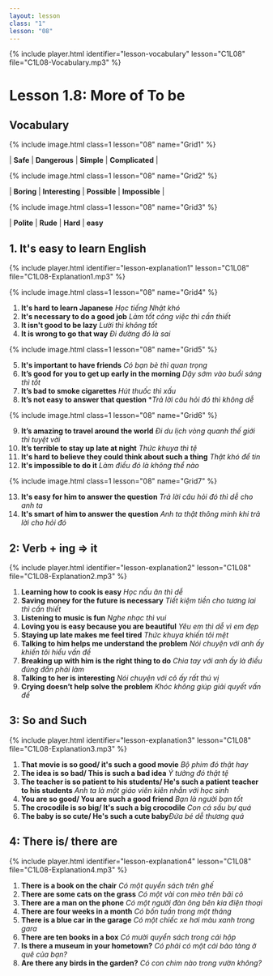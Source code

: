 ```yaml
---
layout: lesson
class: "1"
lesson: "08"
---
```



{% include player.html identifier="lesson-vocabulary" lesson="C1L08" file="C1L08-Vocabulary.mp3" %}

# Lesson 1.8: More of To be 


## Vocabulary

{% include image.html class=1 lesson="08" name="Grid1" %}

| **Safe** | **Dangerous**  | **Simple** | **Complicated** | 

{% include image.html class=1 lesson="08" name="Grid2" %}

| **Boring** | **Interesting**  | **Possible** | **Impossible** | 

{% include image.html class=1 lesson="08" name="Grid3" %}

| **Polite** | **Rude** | **Hard** | **easy** 






## 1. It's easy to learn English

{% include player.html identifier="lesson-explanation1" lesson="C1L08" file="C1L08-Explanation1.mp3" %}

{% include image.html class=1 lesson="08" name="Grid4" %}

1. **It's hard to learn Japanese** *Học tiếng Nhật khó*  
2. **It's necessary to do a good job** *Làm tốt công việc thì cần thiết*
3. **It isn't good to be lazy** *Lười thì không tốt*
4. **It is wrong to go that way** *Đi đường đó là sai*

{% include image.html class=1 lesson="08" name="Grid5" %}


5. **It's important to have friends** *Có bạn bè thì quan trọng*
6.  **It’s good for you to get up early in the morning** *Dậy sớm vào buổi sáng thì tốt*
7. **It’s bad to smoke cigarettes** *Hút thuốc thì xấu*
8. **It’s not easy to answer that question** **Trả lời câu hỏi đó thì không dễ*

{% include image.html class=1 lesson="08" name="Grid6" %}


9. **It’s amazing to travel around the world** *Đi du lịch vòng quanh thế giới thì tuyệt vời* 
10. **It’s terrible to stay up late at night** *Thức khuya thì tệ*
11. **It's hard to believe they could think about such a thing** *Thật khó để tin*
12. **It's impossible to do it** *Làm điều đó là không thể nào*

{% include image.html class=1 lesson="08" name="Grid7" %}


13. **It's easy for him to answer the question** *Trả lời câu hỏi đó thì dễ cho anh ta*
14. **It's smart of him to answer the question** *Anh ta thật thông minh khi trả lời cho hỏi đó*



## 2: Verb + ing => it

{% include player.html identifier="lesson-explanation2" lesson="C1L08" file="C1L08-Explanation2.mp3" %}

1. **Learning how to cook is easy** *Học nấu ăn thì dễ*
2. **Saving money for the future is necessary** *Tiết kiệm tiền cho tương lai thì cần thiết*
3. **Listening to music is fun**  *Nghe nhạc thì vui*
4. **Loving you is easy because you are beautiful** *Yêu em thì dễ vì em đẹp*
5. **Staying up late makes me feel tired** *Thức khuya khiến tôi mệt*
6. **Talking to him helps me understand the problem** *Nói chuyện với anh ấy khiến tôi hiểu vấn đề*
7. **Breaking up with him is the right thing to do** *Chia tay với anh ấy là điều đúng đắn phải làm*
8. **Talking to her is interesting** *Nói chuyện với cô ấy rất thú vị*
9. **Crying doesn’t help solve the problem** *Khóc không giúp giải quyết vấn đề*

## 3: So and Such  

{% include player.html identifier="lesson-explanation3" lesson="C1L08" file="C1L08-Explanation3.mp3" %}



1. **That movie is so good/ it's such a good movie** *Bộ phim đó thật hay*
2. **The idea is so bad/ This is such a bad idea** *Ý tưởng đó thật tệ*
3. **The teacher is so patient to his students/ He's such a patient teacher to his students** *Anh ta là một giáo viên kiên nhẫn với học sinh*
4. **You are so good/ You are such a good friend** *Bạn là người bạn tốt*
5. **The crocodile is so big/ It's such a big crocodile** *Con cá sấu bự quá*
6. **The baby is so cute/ He's such a cute baby***Đứa bé dễ thương quá*


## 4: There is/ there are 

{% include player.html identifier="lesson-explanation4" lesson="C1L08" file="C1L08-Explanation4.mp3" %}


1. **There is a book on the chair** *Có một quyển sách trên ghế*
2. **There are some cats on the grass** *Có một vài con mèo trên bãi cỏ*
3. **There are a man on the phone** *Có một người đàn ông bên kia điện thoại*
4. **There are four weeks in a month** *Có bốn tuần trong một tháng*
5. **There is a blue car in the garage** *Có một chiếc xe hơi màu xanh trong gara*
6. **There are ten books in a box** *Có mười quyển sách trong cái hộp*
7. **Is there a museum in your hometown?** *Có phải có một cái bảo tàng ở quê của bạn?*
8. **Are there any birds in the garden?** *Có con chim nào trong vườn không?*

